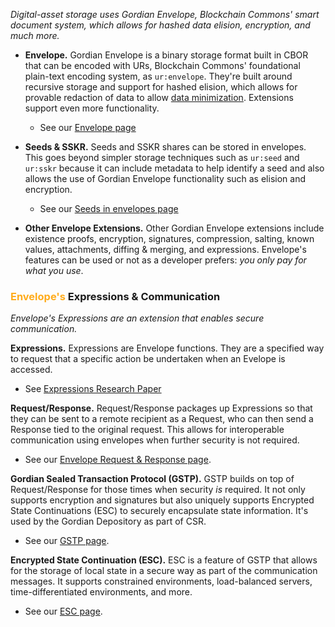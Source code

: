 
_Digital-asset storage uses Gordian Envelope, Blockchain Commons' smart document system, which allows for hashed data elision, encryption, and much more._

* **Envelope.** Gordian Envelope is a binary storage format built in CBOR that can be encoded with URs, Blockchain Commons' foundational plain-text encoding system, as `ur:envelope`. They're built around recursive storage and support for hashed elision, which allows for provable redaction of data to allow [data minimization](https://www.blockchaincommons.com/musings/musings-data-minimization/). Extensions support even more functionality.
   * See our [Envelope page](/envelope/)

* **Seeds & SSKR.** Seeds and SSKR shares can be stored in envelopes. This goes beyond simpler storage techniques such as `ur:seed` and `ur:sskr` because it can include metadata to help identify a seed and also allows the use of Gordian Envelope functionality such as elision and encryption.
   * See our [Seeds in envelopes page](/envelope/seed/)
    
* **Other Envelope Extensions.** Other Gordian Envelope extensions include existence proofs, encryption, signatures, compression, salting, known values, attachments, diffing & merging, and expressions. Envelope's features can be used or not as a developer prefers: _you only pay for what you use_. 

### <font color="#ffac1c">Envelope's</font> Expressions & Communication

_Envelope's Expressions are an extension that enables secure communication._

**Expressions.** Expressions are Envelope functions. They are a specified way to request that a specific action be undertaken when an Evelope is accessed.  
   * See [Expressions Research Paper](https://github.com/BlockchainCommons/Research/blob/master/papers/bcr-2023-012-envelope-expression.md)
   
**Request/Response.** Request/Response packages up Expressions so that they can be sent to a remote recipient as a Request, who can then send a Response tied to the original request. This allows for interoperable communication using envelopes when further security is not required.
   * See our [Envelope Request & Response page](https://developer.blockchaincommons.com/envelope/request/).

**Gordian Sealed Transaction Protocol (GSTP).** GSTP builds on top of Request/Response for those times when security <i>is</i> required. It not only supports encryption and signatures but also uniquely supports Encrypted State Continuations (ESC) to securely encapsulate state information. It's used by the Gordian Depository as part of CSR.
   * See our [GSTP page](/envelope/gstp/).

**Encrypted State Continuation (ESC).** ESC is a feature of GSTP that allows for the storage of local state in a secure way as part of the communication messages. It supports constrained environments, load-balanced servers, time-differentiated environments, and more.
  * See our [ESC page](/envelope/esc/).
